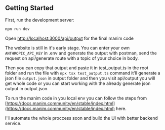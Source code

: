 ## Getting Started

First, run the development server:

```bash
npm run dev
```

Open [http://localhost:3000/api/output](http://localhost:3000/api/ouput) for the final manim code 

The website is still in it's early stage. You can enter your own `ANTHROPIC_API_KEY` in .env and generate the output with postman, send the request on api/generate route with a topic of your choice in body.

Then you can copy that output and paste it in test_output.ts in the root folder and run the file with `npx tsx test_output.ts` command it'll generate a json file `output.json` in output folder and then you visit api/output you will get whole code or you can start working with the already generate json output in output.json

To run the manim code in you local env you can follow the steps from [https://docs.manim.community/en/stable/index.html](https://docs.manim.community/en/stable/index.html) here.

I'll automate the whole proccess soon and build the UI with better backend service.